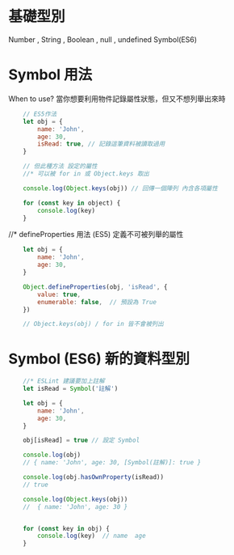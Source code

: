 # 基礎型別
Number , String , Boolean , null , undefined
Symbol(ES6)

# Symbol 用法
When to use?
當你想要利用物件記錄屬性狀態，但又不想列舉出來時
```js
    // ES5作法
    let obj = {
        name: 'John',
        age: 30,
        isRead: true, // 記錄這筆資料被讀取過用
    }

    // 但此種方法 設定的屬性 
    //* 可以被 for in 或 Object.keys 取出

    console.log(Object.keys(obj)) // 回傳一個陣列 內含各項屬性

    for (const key in object) {
        console.log(key)
    }
```
//* defineProperties 用法  (ES5)
定義不可被列舉的屬性
```js
    let obj = {
        name: 'John',
        age: 30,
    }

    Object.defineProperties(obj, 'isRead', {
        value: true,
        enumerable: false,  // 預設為 True
    })

    // Object.keys(obj) / for in 皆不會被列出
```
# Symbol (ES6) 新的資料型別
```js
    //* ESLint 建議要加上註解
    let isRead = Symbol('註解')

    let obj = {
        name: 'John',
        age: 30,
    }

    obj[isRead] = true // 設定 Symbol

    console.log(obj) 
    // { name: 'John', age: 30, [Symbol(註解)]: true }

    console.log(obj.hasOwnProperty(isRead)) 
    // true

    console.log(Object.keys(obj))
    //  { name: 'John', age: 30 }


    for (const key in obj) {
        console.log(key)  // name  age
    }
```